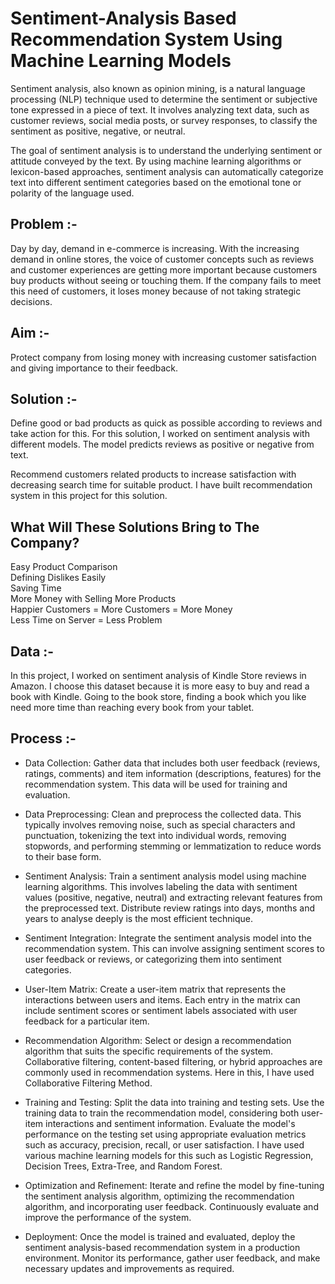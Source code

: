 # Sentiment-Analysis Based Recommendation System Using Machine Learning Models
Sentiment analysis, also known as opinion mining, is a natural language processing (NLP) technique used to determine the sentiment or subjective tone expressed in a piece of text. It involves analyzing text data, such as customer reviews, social media posts, or survey responses, to classify the sentiment as positive, negative, or neutral.

The goal of sentiment analysis is to understand the underlying sentiment or attitude conveyed by the text. By using machine learning algorithms or lexicon-based approaches, sentiment analysis can automatically categorize text into different sentiment categories based on the emotional tone or polarity of the language used.

## Problem :-

Day by day, demand in e-commerce is increasing. With the increasing demand in online stores, the voice of customer concepts such as reviews and customer experiences are getting more important because customers buy products without seeing or touching them. If the company fails to meet this need of customers, it loses money because of not taking strategic decisions.

## Aim :-

Protect company from losing money with increasing customer satisfaction and giving importance to their feedback.

## Solution :-

Define good or bad products as quick as possible according to reviews and take action for this. For this solution, I worked on sentiment analysis with different models. The model predicts reviews as positive or negative from text.

Recommend customers related products to increase satisfaction with decreasing search time for suitable product. I have built recommendation system in this project for this solution.

## What Will These Solutions Bring to The Company?

Easy Product Comparison <br>
Defining Dislikes Easily <br>
Saving Time <br>
More Money with Selling More Products <br>
Happier Customers = More Customers = More Money <br>
Less Time on Server = Less Problem

## Data :-

In this project, I worked on sentiment analysis of Kindle Store reviews in Amazon. I choose this dataset because it is more easy to buy and read a book with Kindle. Going to the book store, finding a book which you like need more time than reaching every book from your tablet.

## Process :-

* Data Collection: Gather data that includes both user feedback (reviews, ratings, comments) and item information (descriptions, features) for the recommendation system. This data will be used for training and evaluation.

* Data Preprocessing: Clean and preprocess the collected data. This typically involves removing noise, such as special characters and punctuation, tokenizing the text into individual words, removing stopwords, and performing stemming or lemmatization to reduce words to their base form.

* Sentiment Analysis: Train a sentiment analysis model using machine learning algorithms. This involves labeling the data with sentiment values (positive, negative, neutral) and extracting relevant features from the preprocessed text. Distribute review ratings into days, months and years to analyse deeply is the most efficient technique.

* Sentiment Integration: Integrate the sentiment analysis model into the recommendation system. This can involve assigning sentiment scores to user feedback or reviews, or categorizing them into sentiment categories.

* User-Item Matrix: Create a user-item matrix that represents the interactions between users and items. Each entry in the matrix can include sentiment scores or sentiment labels associated with user feedback for a particular item.

* Recommendation Algorithm: Select or design a recommendation algorithm that suits the specific requirements of the system. Collaborative filtering, content-based filtering, or hybrid approaches are commonly used in recommendation systems. Here in this, I have used Collaborative Filtering Method.

* Training and Testing: Split the data into training and testing sets. Use the training data to train the recommendation model, considering both user-item interactions and sentiment information. Evaluate the model's performance on the testing set using appropriate evaluation metrics such as accuracy, precision, recall, or user satisfaction. I have used various machine learning models for this such as Logistic Regression, Decision Trees, Extra-Tree, and Random Forest.

* Optimization and Refinement: Iterate and refine the model by fine-tuning the sentiment analysis algorithm, optimizing the recommendation algorithm, and incorporating user feedback. Continuously evaluate and improve the performance of the system.

* Deployment: Once the model is trained and evaluated, deploy the sentiment analysis-based recommendation system in a production environment. Monitor its performance, gather user feedback, and make necessary updates and improvements as required.
